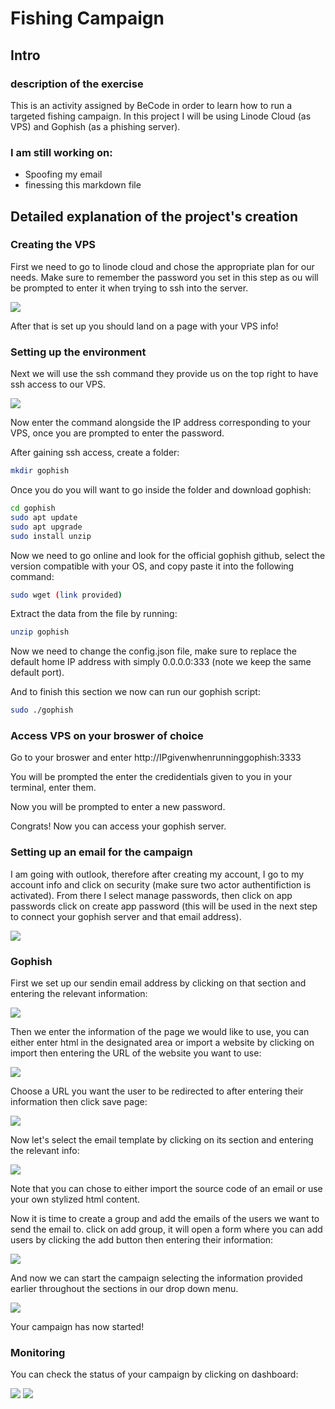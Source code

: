 # Fishing Campaign

## Intro

### description of the exercise

This is an activity assigned by BeCode in order to learn how to run a targeted fishing campaign. In this project I will be using Linode Cloud (as VPS) and Gophish (as a phishing server).

### I am still working on:
- Spoofing my email
- finessing this markdown file

## Detailed explanation of the project's creation

### Creating the VPS

First we need to go to linode cloud and chose the appropriate plan for our needs. Make sure to remember the password you set in this step as ou will be prompted to enter it when trying to ssh into the server.

![](/assets/phishinglinode.png)

After that is set up you should land on a page with your VPS info! 

### Setting up the environment

Next we will use the ssh command they provide us on the top right to have ssh access to our VPS.

![](/assets/ssh.png)

Now enter the command alongside the IP address corresponding to your VPS, once you are prompted to enter the password. 

After gaining ssh access, create a folder: 

```bash
mkdir gophish
```

Once you do you will want to go inside the folder and download gophish:

```bash
cd gophish
sudo apt update
sudo apt upgrade
sudo install unzip
```
Now we need to go online and look for the official gophish github, select the version compatible with your OS, and copy paste it into the following command:

```bash
sudo wget (link provided)
```
Extract the data from the file by running:

```bash
unzip gophish
```

Now we need to change the config.json file, make sure to replace the default home IP address with simply 0.0.0.0:333 (note we keep the same default port).

And to finish this section we now can run our gophish script:

```bash
sudo ./gophish
```

### Access VPS on your broswer of choice

Go to your broswer and enter http://IPgivenwhenrunninggophish:3333

You will be prompted the enter the credidentials given to you in your terminal, enter them.

Now you will be prompted to enter a new password.

Congrats! Now you can access your gophish server.

### Setting up an email for the campaign

I am going with outlook, therefore after creating my account, I go to my account info and click on security (make sure two actor authentifiction is activated). From there I select manage passwords, then click on app passwords click on create app password (this will be used in the next step to connect your gophish server and that email address).

![](/assets/create_app_password.png)

### Gophish

First we set up our sendin email address by clicking on that section and entering the relevant information:

![](/assets/sendingprofile.png)

Then we enter the information of the page we would like to use, you can either enter html in the designated area or import a website by clicking on import then entering the URL of the website you want to use:

![](/assets/landing.png)

Choose a URL you want the user to be redirected to after entering their information then click save page:

![](/assets/landing2.png)

Now let's select the email template by clicking on its section and entering the relevant info:

![](/assets/email_template.png)

Note that you can chose to either import the source code of an email or use your own stylized html content.

Now it is time to create a group and add the emails of the users we want to send the email to. click on add group, it will open a form where you can add users by clicking the add button then entering their information:

![](/assets/group.png)

And now we can start the campaign selecting the information provided earlier throughout the sections in our drop down menu.

![](/assets/campaign_start.png)

Your campaign has now started!

### Monitoring

You can check the status of your campaign by clicking on  dashboard:

![](/assets/dashboard1.png)
![](/assets/dashboard2.png)
